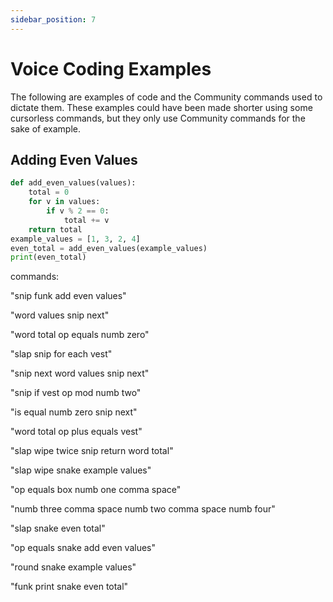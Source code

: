 ```yaml
---
sidebar_position: 7
---
```


# Voice Coding Examples

The following are examples of code and the Community commands used to dictate them. These examples could have been made shorter using some cursorless commands, but they only use Community commands for the sake of example.

## Adding Even Values

```python
def add_even_values(values):
    total = 0
    for v in values:
        if v % 2 == 0:
            total += v
    return total
example_values = [1, 3, 2, 4]
even_total = add_even_values(example_values)
print(even_total)
```

commands:

"snip funk add even values"

"word values snip next"

"word total op equals numb zero"

"slap snip for each vest"

"snip next word values snip next"

"snip if vest op mod numb two"

"is equal numb zero snip next"

"word total op plus equals vest"

"slap wipe twice snip return word total"

"slap wipe snake example values"

"op equals box numb one comma space"

"numb three comma space numb two comma space numb four"

"slap snake even total"

"op equals snake add even values"

"round snake example values"

"funk print snake even total"
